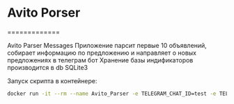 # Avito Porser
=============
    
Avito Parser Messages
Приложение парсит первые 10 объявлений, собирает информацию по предложению и направляет о новых предложениях в телеграм бот
Хранение базы индификаторов производится в db SQLite3

Запуск скрипта в контейнере:
``` bash
docker run -it --rm --name Avito_Parser -e TELEGRAM_CHAT_ID=test -e TELEGRAM_TOKEN=12345 -e AVITO_PARSE_URL="https://www.avito.ru/sankt-peterburg/noutbuki?f=ASgCAQECAUDwvA0UiNI0AUXGmgwWeyJmcm9tIjo1MDAsInRvIjo1MDAwfQ&user=1" romaxa55/avito
``` 